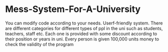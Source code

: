 # Mess-System-For-A-University
You can modify code according to your needs.
Userf-friendly system.
There are different categories for different types of ppl in the uni such as students, teachers, staff etc.
Each one is provided with some discount according to their position or years in uni.
Every person is given 100,000 units money to check the validity of the program
